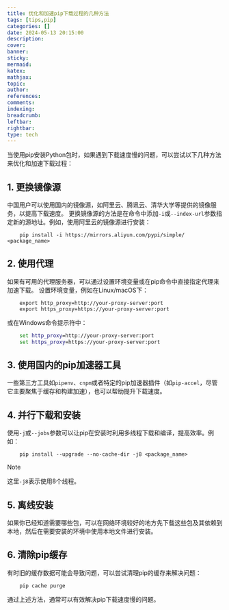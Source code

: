 ```yaml
---
title: 优化和加速pip下载过程的几种方法
tags: [tips,pip]
categories: []
date: 2024-05-13 20:15:00
description:
cover:
banner:
sticky:
mermaid:
katex:
mathjax:
topic: 
author:
references:
comments:
indexing:
breadcrumb:
leftbar:
rightbar:
type: tech
---
```

当使用pip安装Python包时，如果遇到下载速度慢的问题，可以尝试以下几种方法来优化和加速下载过程：

## 1. 更换镜像源
中国用户可以使用国内的镜像源，如阿里云、腾讯云、清华大学等提供的镜像服务，以提高下载速度。
更换镜像源的方法是在命令中添加`-i`或`--index-url`参数指定新的源地址。例如，使用阿里云的镜像源进行安装：

```shell
	pip install -i https://mirrors.aliyun.com/pypi/simple/ <package_name>
```


## 2. 使用代理

如果有可用的代理服务器，可以通过设置环境变量或在pip命令中直接指定代理来加速下载。
设置环境变量，例如在Linux/macOS下：

```shell     
	export http_proxy=http://your-proxy-server:port
	export https_proxy=https://your-proxy-server:port
```
或在Windows命令提示符中：

```cmd
	set http_proxy=http://your-proxy-server:port
	set https_proxy=https://your-proxy-server:port
```

## 3. 使用国内的pip加速器工具
一些第三方工具如`pipenv`、`cnpm`或者特定的pip加速器插件（如`pip-accel`，尽管它主要聚焦于缓存和构建加速），也可以帮助提升下载速度。

## 4. 并行下载和安装
使用`-j`或`--jobs`参数可以让pip在安装时利用多线程下载和编译，提高效率。例如：

```shell
	pip install --upgrade --no-cache-dir -j8 <package_name>
```

> [!NOTE]
>
> 这里`-j8`表示使用8个线程。

## 5. 离线安装

如果你已经知道需要哪些包，可以在网络环境较好的地方先下载这些包及其依赖到本地，然后在需要安装的环境中使用本地文件进行安装。

## 6. 清除pip缓存

有时旧的缓存数据可能会导致问题，可以尝试清理pip的缓存来解决问题：

```shell
	pip cache purge
```

通过上述方法，通常可以有效解决pip下载速度慢的问题。


